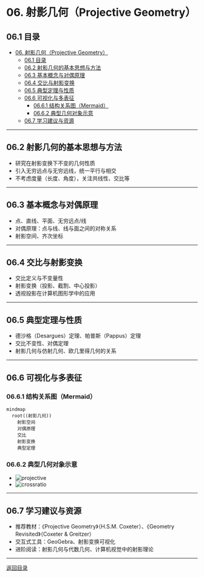 # 06. 射影几何（Projective Geometry）

## 06.1 目录

- [06. 射影几何（Projective Geometry）](#06-射影几何projective-geometry)
  - [06.1 目录](#061-目录)
  - [06.2 射影几何的基本思想与方法](#062-射影几何的基本思想与方法)
  - [06.3 基本概念与对偶原理](#063-基本概念与对偶原理)
  - [06.4 交比与射影变换](#064-交比与射影变换)
  - [06.5 典型定理与性质](#065-典型定理与性质)
  - [06.6 可视化与多表征](#066-可视化与多表征)
    - [06.6.1 结构关系图（Mermaid）](#0661-结构关系图mermaid)
    - [06.6.2 典型几何对象示意](#0662-典型几何对象示意)
  - [06.7 学习建议与资源](#067-学习建议与资源)

---

## 06.2 射影几何的基本思想与方法

- 研究在射影变换下不变的几何性质
- 引入无穷远点与无穷远线，统一平行与相交
- 不考虑度量（长度、角度），关注共线性、交比等

---

## 06.3 基本概念与对偶原理

- 点、直线、平面、无穷远点/线
- 对偶原理：点与线、线与面之间的对称关系
- 射影空间、齐次坐标

---

## 06.4 交比与射影变换

- 交比定义与不变量性
- 射影变换（投影、截割、中心投影）
- 透视投影在计算机图形学中的应用

---

## 06.5 典型定理与性质

- 德沙格（Desargues）定理、帕普斯（Pappus）定理
- 交比不变性、对偶定理
- 射影几何与仿射几何、欧几里得几何的关系

---

## 06.6 可视化与多表征

### 06.6.1 结构关系图（Mermaid）

```mermaid
mindmap
  root((射影几何))
    射影空间
    对偶原理
    交比
    射影变换
    典型定理
```

### 06.6.2 典型几何对象示意

- ![projective](https://latex.codecogs.com/svg.image?\text{Projective%20Plane})
- ![crossratio](https://latex.codecogs.com/svg.image?\text{Cross%20Ratio})

---

## 06.7 学习建议与资源

- 推荐教材：《Projective Geometry》（H.S.M. Coxeter）、《Geometry Revisited》（Coxeter & Greitzer）
- 交互式工具：GeoGebra、射影变换可视化
- 进阶阅读：射影几何与代数几何、计算机视觉中的射影理论

---

[返回目录](#061-目录)
